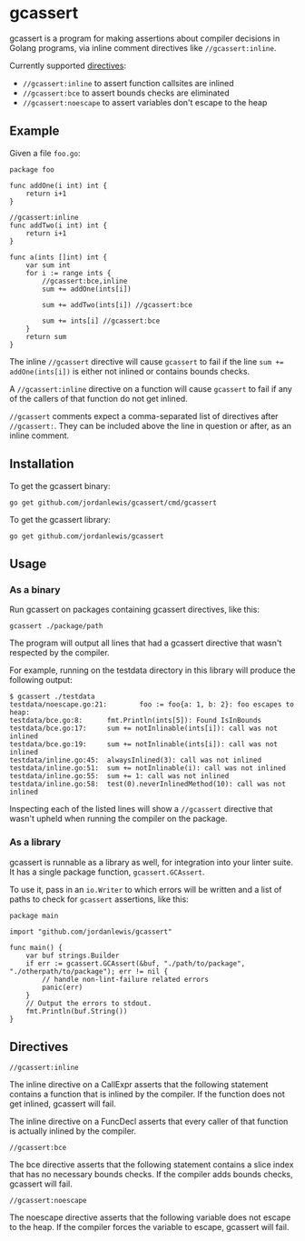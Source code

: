 # gcassert

gcassert is a program for making assertions about compiler decisions in
Golang programs, via inline comment directives like `//gcassert:inline`.

Currently supported [directives](#directives):

- `//gcassert:inline` to assert function callsites are inlined
- `//gcassert:bce` to assert bounds checks are eliminated
- `//gcassert:noescape` to assert variables don't escape to the heap

## Example

Given a file `foo.go`:

```
package foo

func addOne(i int) int {
    return i+1
}

//gcassert:inline
func addTwo(i int) int {
    return i+1
}

func a(ints []int) int {
    var sum int
    for i := range ints {
        //gcassert:bce,inline
        sum += addOne(ints[i])

        sum += addTwo(ints[i]) //gcassert:bce

        sum += ints[i] //gcassert:bce
    }
    return sum
}
```

The inline `//gcassert` directive will cause `gcassert` to fail if the line
`sum += addOne(ints[i])` is either not inlined or contains bounds checks.

A `//gcassert:inline` directive on a function will cause `gcassert` to fail
if any of the callers of that function do not get inlined.

`//gcassert` comments expect a comma-separated list of directives after
`//gcassert:`. They can be included above the line in question or after, as an
inline comment.

## Installation

To get the gcassert binary:

```
go get github.com/jordanlewis/gcassert/cmd/gcassert
```

To get the gcassert library:

```
go get github.com/jordanlewis/gcassert
```

## Usage

### As a binary

Run gcassert on packages containing gcassert directives, like this:

```
gcassert ./package/path
```

The program will output all lines that had a gcassert directive that wasn't
respected by the compiler.

For example, running on the testdata directory in this library will produce the
following output:

```
$ gcassert ./testdata
testdata/noescape.go:21:        foo := foo{a: 1, b: 2}: foo escapes to heap:
testdata/bce.go:8:      fmt.Println(ints[5]): Found IsInBounds
testdata/bce.go:17:     sum += notInlinable(ints[i]): call was not inlined
testdata/bce.go:19:     sum += notInlinable(ints[i]): call was not inlined
testdata/inline.go:45:  alwaysInlined(3): call was not inlined
testdata/inline.go:51:  sum += notInlinable(i): call was not inlined
testdata/inline.go:55:  sum += 1: call was not inlined
testdata/inline.go:58:  test(0).neverInlinedMethod(10): call was not inlined
```

Inspecting each of the listed lines will show a `//gcassert` directive
that wasn't upheld when running the compiler on the package.

### As a library

gcassert is runnable as a library as well, for integration into your linter
suite. It has a single package function, `gcassert.GCAssert`.

To use it, pass in an `io.Writer` to which errors will be written and a list of
paths to check for `gcassert` assertions, like this:

```
package main

import "github.com/jordanlewis/gcassert"

func main() {
    var buf strings.Builder
    if err := gcassert.GCAssert(&buf, "./path/to/package", "./otherpath/to/package"); err != nil {
        // handle non-lint-failure related errors
        panic(err)
    }
    // Output the errors to stdout.
    fmt.Println(buf.String())
}
```

## Directives


```
//gcassert:inline
```

The inline directive on a CallExpr asserts that the following statement
contains a function that is inlined by the compiler. If the function does not
get inlined, gcassert will fail.

The inline directive on a FuncDecl asserts that every caller of that function
is actually inlined by the compiler.

```
//gcassert:bce
```

The bce directive asserts that the following statement contains a slice index
that has no necessary bounds checks. If the compiler adds bounds checks,
gcassert will fail.

```
//gcassert:noescape
```

The noescape directive asserts that the following variable does not escape to
the heap. If the compiler forces the variable to escape, gcassert will fail.
